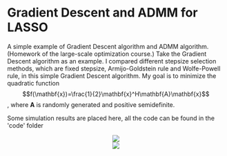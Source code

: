 # Gradient Descent and ADMM for LASSO
A simple example of Gradient Descent algorithm and ADMM algorithm.(Homework of the large-scale optimization course.)
Take the Gradient Descent algorithm as an example.
I compared different stepsize selection methods, which are fixed stepsize, Armijo-Goldstein rule and Wolfe-Powell rule, in this simple Gradient Descent algorithm.
My goal is to minimize the quadratic function $$f(\mathbf{x})=\frac{1}{2}\mathbf{x}^H\mathbf{A}\mathbf{x}$$, where $\mathbf{A}$ is randomly generated and positive semidefinite.

Some simulation results are placed here, all the code can be found in the 'code' folder

<div align=center>
<img src="https://github.com/LiZhuoRan0/SimpleGradientDescent/blob/main/SomeOfSimulations/N_10.jpg"/>
</div>

<div align=center>
<img src="https://github.com/LiZhuoRan0/SimpleGradientDescent/blob/main/SomeOfSimulations/N_100.jpg"/>
</div>
